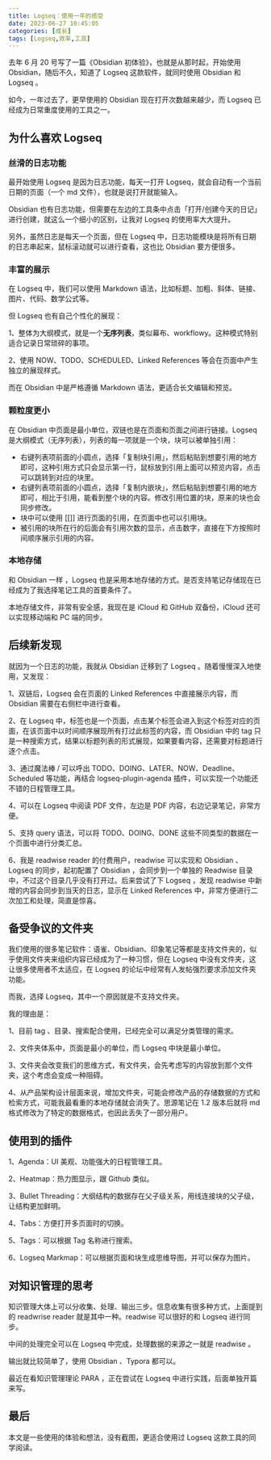 ```yaml
---
title: Logseq：使用一年的感受
date: 2023-06-27 10:45:05
categories: [成长]
tags: [Logseq,效率,工具]
---
```


去年  6  月  20 号写了一篇《Obsidian 初体验》，也就是从那时起，开始使用  Obsidian，随后不久，知道了  Logseq  这款软件，就同时使用 Obsidian 和 Logseq 。
<!--more-->

如今，一年过去了，更早使用的 Obsidian 现在打开次数越来越少，而 Logseq 已经成为日常重度使用的工具之一。

## 为什么喜欢 Logseq 

### 丝滑的日志功能

最开始使用  Logseq  是因为日志功能，每天一打开  Logseq，就会自动有一个当前日期的页面（一个  md  文件），也就是说打开就能输入。

Obsidian  也有日志功能，但需要在左边的工具条中点击「打开/创建今天的日记」进行创建，就这么一个细小的区别，让我对  Logseq  的使用率大大提升。

另外，虽然日志是每天一个页面，但在  Logseq  中，日志功能模块是将所有日期的日志串起来，鼠标滚动就可以进行查看，这也比  Obsidian  要方便很多。

### 丰富的展示

在  Logseq  中，我们可以使用  Markdown  语法，比如标题、加粗、斜体、链接、图片、代码、数学公式等。

但  Logseq  也有自己个性化的展现：

1、整体为大纲模式，就是一个**无序列表**，类似幕布、workflowy。这种模式特别适合记录日常琐碎的事项。

2、使用  NOW、TODO、SCHEDULED、Linked References  等会在页面中产生独立的展现样式。

而在  Obsidian  中是严格遵循  Markdown  语法，更适合长文编辑和预览。

### 颗粒度更小

在  Obsidian  中页面是最小单位，双链也是在页面和页面之间进行链接。Logseq  是大纲模式（无序列表），列表的每一项就是一个块，块可以被单独引用：

* 右键列表项前面的小圆点，选择「复制块引用」，然后粘贴到想要引用的地方即可，这种引用方式只会显示第一行，鼠标放到引用上面可以预览内容，点击可以跳转到对应的块里。
* 右键列表项前面的小圆点，选择「复制内嵌块」，然后粘贴到想要引用的地方即可，相比于引用，能看到整个块的内容。修改引用位置的块，原来的块也会同步修改。
* 块中可以使用 [[]] 进行页面的引用，在页面中也可以引用块。
* 被引用的块所在行的后面会有引用次数的显示，点击数字，直接在下方按照时间顺序展示引用的内容。

### 本地存储

和  Obsidian  一样 ，Logseq  也是采用本地存储的方式。是否支持笔记存储现在已经成为了我选择笔记工具的首要条件了。

本地存储文件，非常有安全感，我现在是  iCloud  和  GitHub  双备份，iCloud  还可以实现移动端和  PC  端的同步。

## 后续新发现

就因为一个日志的功能，我就从  Obsidian  迁移到了  Logseq 。随着慢慢深入地使用，又发现：

1、双链后，Logseq  会在页面的  Linked References 中直接展示内容，而 Obsidian 需要在右侧栏中进行查看。

2、在  Logseq 中，标签也是一个页面，点击某个标签会进入到这个标签对应的页面，在该页面中以时间顺序展现所有打过此标签的内容，而  Obsidian  中的  tag  只是一种搜索方式，结果以标题列表的形式展现，如果要看内容，还需要对标题进行逐个点击。

3、通过魔法棒 / 可以呼出 TODO、DOING、LATER、NOW、Deadline、Scheduled  等功能，再结合 logseq-plugin-agenda  插件，可以实现一个功能还不错的日程管理工具。

4、可以在  Logseq  中阅读  PDF  文件，左边是  PDF  内容，右边记录笔记，非常方便。

5、支持  query  语法，可以将 TODO、DOING、DONE  这些不同类型的数据在一个页面中进行分类汇总。

6、我是 readwise reader  的付费用户，readwise 可以实现和  Obsidian 、Logseq  的同步，起初配置了  Obsidian ，会同步到一个单独的  Readwise  目录中，不过这个目录几乎没有打开过。后来尝试了下  Logseq ，发现 readwise  中新增的内容会同步到当天的日志，显示在 Linked References 中，非常方便进行二次加工和处理，简直是惊喜。

## 备受争议的文件夹

我们使用的很多笔记软件：语雀、Obsidian、印象笔记等都是支持文件夹的，似乎使用文件夹来组织内容已经成为了一种习惯，但在  Logseq  中没有文件夹，这让很多使用者不太适应，在  Logseq  的论坛中经常有人发帖强烈要求添加文件夹功能。

而我，选择  Logseq，其中一个原因就是不支持文件夹。

我的理由是：

1、目前  tag 、目录、搜索配合使用，已经完全可以满足分类管理的需求。

2、文件夹体系中，页面是最小的单位，而  Logseq  中块是最小单位。

3、文件夹会改变我们的思维方式，有文件夹，会先考虑写的内容放到那个文件夹，这个考虑会变成一种阻碍。

4、从产品架构设计层面来说，增加文件夹，可能会修改产品的存储数据的方式和检索方式，可能我最看重的本地存储就会消失了。思源笔记在  1.2  版本后就将  md  格式修改为了特定的数据格式，也因此丢失了一部分用户。

## 使用到的插件

1、Agenda：UI  美观、功能强大的日程管理工具。

2、Heatmap：热力图显示，跟  Github 类似。

3、Bullet Threading：大纲结构的数据存在父子级关系，用线连接块的父子级，让结构更加鲜明。

4、Tabs：方便打开多页面时的切换。

5、Tags：可以根据  Tag  名称进行搜索。

6、Logseq Markmap：可以根据页面和块生成思维导图，并可以保存为图片。

## 对知识管理的思考

知识管理大体上可以分收集、处理、输出三步。信息收集有很多种方式，上面提到的  readwrise reader  就是其中一种。readwise  可以很好的和  Logseq  进行同步。

中间的处理完全可以在  Logseq  中完成，处理数据的来源之一就是  readwise 。

输出就比较简单了，使用 Obsidian 、Typora 都可以。

最近在看知识管理理论 PARA ，正在尝试在  Logseq  中进行实践，后面单独开篇来写。

## 最后

本文是一些使用的体验和想法，没有截图，更适合使用过  Logseq 这款工具的同学阅读。